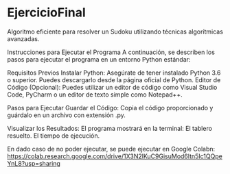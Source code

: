 # EjercicioFinal
Algoritmo eficiente para resolver un Sudoku utilizando técnicas algorítmicas avanzadas.

Instrucciones para Ejecutar el Programa
A continuación, se describen los pasos para ejecutar el programa en un entorno Python estándar:

Requisitos Previos
Instalar Python:
Asegúrate de tener instalado Python 3.6 o superior. Puedes descargarlo desde la página oficial de Python.
Editor de Código (Opcional):
Puedes utilizar un editor de código como Visual Studio Code, PyCharm o un editor de texto simple como Notepad++.

Pasos para Ejecutar
Guardar el Código:
Copia el código proporcionado y guárdalo en un archivo con extensión .py.

Visualizar los Resultados:
El programa mostrará en la terminal:
El tablero resuelto.
El tiempo de ejecución.

En dado caso de no poder ejecutar, se puede ejecutar en Google Colabn: https://colab.research.google.com/drive/1X3N2lKuC9GisuMod6ltn5Ic1QQpeYnL8?usp=sharing
